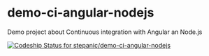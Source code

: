 demo-ci-angular-nodejs
======================

Demo project about Continuous integration with Angular an Node.js

[ ![Codeship Status for stepanic/demo-ci-angular-nodejs](https://codeship.com/projects/4bf0d8a0-4e7b-0132-3a11-72c0305ed35c/status)](https://codeship.com/projects/47716)
